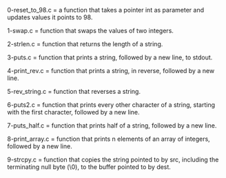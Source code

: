 0-reset_to_98.c = a function that takes a pointer int as parameter and updates values it points to 98.

1-swap.c = function that swaps the values of two integers.

2-strlen.c = function that returns the length of a string.

3-puts.c = function that prints a string, followed by a new line, to stdout.

4-print_rev.c = function that prints a string, in reverse, followed by a new line.

5-rev_string.c = function that reverses a string.

6-puts2.c = function that prints every other character of a string, starting with the first character, followed by a new line.

7-puts_half.c = function that prints half of a string, followed by a new line.

8-print_array.c = function that prints n elements of an array of integers, followed by a new line.

9-strcpy.c = function that copies the string pointed to by src, including the terminating null byte (\0), to the buffer pointed to by dest.
